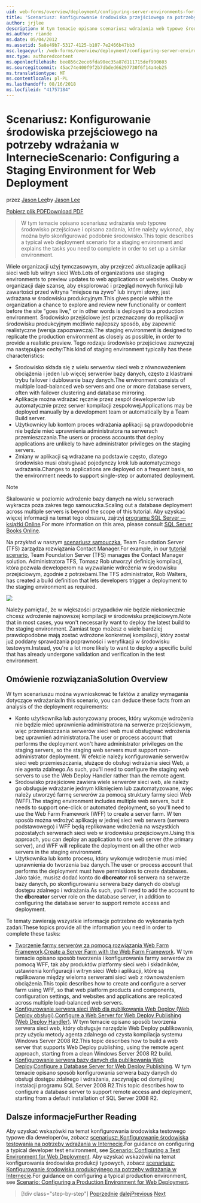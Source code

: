 ```yaml
---
uid: web-forms/overview/deployment/configuring-server-environments-for-web-deployment/scenario-configuring-a-staging-environment-for-web-deployment
title: 'Scenariusz: Konfigurowanie środowiska przejściowego na potrzeby wdrażania w Internecie | Dokumentacja firmy Microsoft'
author: jrjlee
description: W tym temacie opisano scenariusz wdrażania web typowe środowisko przejściowe i opisano zadania, które należy wykonać, aby skonfigurować podobnie środowisko...
ms.author: riande
ms.date: 05/04/2012
ms.assetid: 5a8e49b7-5317-4125-b107-7e2466b47bb3
msc.legacyurl: /web-forms/overview/deployment/configuring-server-environments-for-web-deployment/scenario-configuring-a-staging-environment-for-web-deployment
msc.type: authoredcontent
ms.openlocfilehash: bee856c2ece6fda90ec35a87d111715def990603
ms.sourcegitcommit: 45ac74e400f9f2b7dbded66297730f6f14a4eb25
ms.translationtype: MT
ms.contentlocale: pl-PL
ms.lasthandoff: 08/16/2018
ms.locfileid: "41757184"
---
```

<a name="scenario-configuring-a-staging-environment-for-web-deployment"></a><span data-ttu-id="4cd74-103">Scenariusz: Konfigurowanie środowiska przejściowego na potrzeby wdrażania w Internecie</span><span class="sxs-lookup"><span data-stu-id="4cd74-103">Scenario: Configuring a Staging Environment for Web Deployment</span></span>
====================
<span data-ttu-id="4cd74-104">przez [Jason Lee](https://github.com/jrjlee)</span><span class="sxs-lookup"><span data-stu-id="4cd74-104">by [Jason Lee](https://github.com/jrjlee)</span></span>

[<span data-ttu-id="4cd74-105">Pobierz plik PDF</span><span class="sxs-lookup"><span data-stu-id="4cd74-105">Download PDF</span></span>](https://msdnshared.blob.core.windows.net/media/MSDNBlogsFS/prod.evol.blogs.msdn.com/CommunityServer.Blogs.Components.WeblogFiles/00/00/00/63/56/8130.DeployingWebAppsInEnterpriseScenarios.pdf)

> <span data-ttu-id="4cd74-106">W tym temacie opisano scenariusz wdrażania web typowe środowisko przejściowe i opisano zadania, które należy wykonać, aby można było skonfigurować podobnie środowisko.</span><span class="sxs-lookup"><span data-stu-id="4cd74-106">This topic describes a typical web deployment scenario for a staging environment and explains the tasks you need to complete in order to set up a similar environment.</span></span>


<span data-ttu-id="4cd74-107">Wiele organizacji użyj tymczasowym, aby przejrzeć aktualizacje aplikacji sieci web lub witryn sieci Web.</span><span class="sxs-lookup"><span data-stu-id="4cd74-107">Lots of organizations use staging environments to preview updates to web applications or websites.</span></span> <span data-ttu-id="4cd74-108">Osoby w organizacji daje szansę, aby eksplorować i przegląd nowych funkcji lub zawartości przed witryna "miejsce na żywo" lub innymi słowy, jest wdrażana w środowisku produkcyjnym.</span><span class="sxs-lookup"><span data-stu-id="4cd74-108">This gives people within the organization a chance to explore and review new functionality or content before the site "goes live," or in other words is deployed to a production environment.</span></span> <span data-ttu-id="4cd74-109">Środowisko przejściowe jest przeznaczony do replikacji w środowisku produkcyjnym możliwie najlepszy sposób, aby zapewnić realistyczne (wersja zapoznawcza).</span><span class="sxs-lookup"><span data-stu-id="4cd74-109">The staging environment is designed to replicate the production environment as closely as possible, in order to provide a realistic preview.</span></span> <span data-ttu-id="4cd74-110">Tego rodzaju środowisko przejściowe zazwyczaj ma następujące cechy:</span><span class="sxs-lookup"><span data-stu-id="4cd74-110">This kind of staging environment typically has these characteristics:</span></span>

- <span data-ttu-id="4cd74-111">Środowisko składa się z wielu serwerów sieci web z równoważeniem obciążenia i jeden lub więcej serwerów bazy danych, często z klastrami trybu failover i dublowanie bazy danych.</span><span class="sxs-lookup"><span data-stu-id="4cd74-111">The environment consists of multiple load-balanced web servers and one or more database servers, often with failover clustering and database mirroring.</span></span>
- <span data-ttu-id="4cd74-112">Aplikacje można wdrażać ręcznie przez zespół deweloperów lub automatycznie przez serwer kompilacji zespołowej.</span><span class="sxs-lookup"><span data-stu-id="4cd74-112">Applications may be deployed manually by a development team or automatically by a Team Build server.</span></span>
- <span data-ttu-id="4cd74-113">Użytkownicy lub kontom proces wdrażania aplikacji są prawdopodobnie nie będzie mieć uprawnienia administratora na serwerach przemieszczania.</span><span class="sxs-lookup"><span data-stu-id="4cd74-113">The users or process accounts that deploy applications are unlikely to have administrator privileges on the staging servers.</span></span>
- <span data-ttu-id="4cd74-114">Zmiany w aplikacji są wdrażane na podstawie często, dlatego środowisko musi obsługiwać pojedynczy krok lub automatycznego wdrażania.</span><span class="sxs-lookup"><span data-stu-id="4cd74-114">Changes to applications are deployed on a frequent basis, so the environment needs to support single-step or automated deployment.</span></span>

> [!NOTE]
> <span data-ttu-id="4cd74-115">Skalowanie w poziomie wdrożenie bazy danych na wielu serwerach wykracza poza zakres tego samouczka.</span><span class="sxs-lookup"><span data-stu-id="4cd74-115">Scaling out a database deployment across multiple servers is beyond the scope of this tutorial.</span></span> <span data-ttu-id="4cd74-116">Aby uzyskać więcej informacji na temat tego obszaru, zajrzyj [programu SQL Server — książki Online](https://technet.microsoft.com/library/ms130214.aspx).</span><span class="sxs-lookup"><span data-stu-id="4cd74-116">For more information on this area, please consult [SQL Server Books Online](https://technet.microsoft.com/library/ms130214.aspx).</span></span>


<span data-ttu-id="4cd74-117">Na przykład w naszym [scenariusz samouczka](../deploying-web-applications-in-enterprise-scenarios/enterprise-web-deployment-scenario-overview.md), Team Foundation Server (TFS) zarządza rozwiązania Contact Manager.</span><span class="sxs-lookup"><span data-stu-id="4cd74-117">For example, in our [tutorial scenario](../deploying-web-applications-in-enterprise-scenarios/enterprise-web-deployment-scenario-overview.md), Team Foundation Server (TFS) manages the Contact Manager solution.</span></span> <span data-ttu-id="4cd74-118">Administratora TFS, Tomasz Rob utworzył definicję kompilacji, która pozwala deweloperom na wyzwalanie wdrożenia w środowisku przejściowym, zgodnie z potrzebami.</span><span class="sxs-lookup"><span data-stu-id="4cd74-118">The TFS administrator, Rob Walters, has created a build definition that lets developers trigger a deployment to the staging environment as required.</span></span>

![](scenario-configuring-a-staging-environment-for-web-deployment/_static/image1.png)

<span data-ttu-id="4cd74-119">Należy pamiętać, że w większości przypadków nie będzie niekoniecznie chcesz wdrożenie najnowszej kompilacji w środowisku przejściowym.</span><span class="sxs-lookup"><span data-stu-id="4cd74-119">Note that in most cases, you won't necessarily want to deploy the latest build to the staging environment.</span></span> <span data-ttu-id="4cd74-120">Zamiast tego możesz o wiele bardziej prawdopodobne mają zostać wdrożone konkretnej kompilacji, który został już poddany sprawdzania poprawności i weryfikacji w środowisku testowym.</span><span class="sxs-lookup"><span data-stu-id="4cd74-120">Instead, you're a lot more likely to want to deploy a specific build that has already undergone validation and verification in the test environment.</span></span>

## <a name="solution-overview"></a><span data-ttu-id="4cd74-121">Omówienie rozwiązania</span><span class="sxs-lookup"><span data-stu-id="4cd74-121">Solution Overview</span></span>

<span data-ttu-id="4cd74-122">W tym scenariuszu można wywnioskować te faktów z analizy wymagania dotyczące wdrażania:</span><span class="sxs-lookup"><span data-stu-id="4cd74-122">In this scenario, you can deduce these facts from an analysis of the deployment requirements:</span></span>

- <span data-ttu-id="4cd74-123">Konto użytkownika lub autoryzowany proces, który wykonuje wdrożenia nie będzie mieć uprawnienia administratora na serwerze przejściowym, więc przemieszczania serwerów sieci web musi obsługiwać wdrożenia bez uprawnień administratora.</span><span class="sxs-lookup"><span data-stu-id="4cd74-123">The user or process account that performs the deployment won't have administrator privileges on the staging servers, so the staging web servers must support non-administrator deployment.</span></span> <span data-ttu-id="4cd74-124">W efekcie należy konfigurowanie serwerów sieci web przemieszczania, służące do obsługi wdrażania sieci Web, a nie agenta zdalnego.</span><span class="sxs-lookup"><span data-stu-id="4cd74-124">As such, you'll need to configure the staging web servers to use the Web Deploy Handler rather than the remote agent.</span></span>
- <span data-ttu-id="4cd74-125">Środowisko przejściowe zawiera wiele serwerów sieci web, ale należy go obsługuje wdrażanie jednym kliknięciem lub zautomatyzowane, więc należy utworzyć farmę serwerów za pomocą struktury farmy sieci Web (WFF).</span><span class="sxs-lookup"><span data-stu-id="4cd74-125">The staging environment includes multiple web servers, but it needs to support one-click or automated deployment, so you'll need to use the Web Farm Framework (WFF) to create a server farm.</span></span> <span data-ttu-id="4cd74-126">W ten sposób można wdrożyć aplikację w jednej sieci web serwera (serwera podstawowego) i WFF będą replikowane wdrożenia na wszystkich pozostałych serwerach sieci web w środowisku przejściowym.</span><span class="sxs-lookup"><span data-stu-id="4cd74-126">Using this approach, you can deploy an application to one web server (the primary server), and WFF will replicate the deployment on all the other web servers in the staging environment.</span></span>
- <span data-ttu-id="4cd74-127">Użytkownika lub konto procesu, który wykonuje wdrożenie musi mieć uprawnienia do tworzenia baz danych.</span><span class="sxs-lookup"><span data-stu-id="4cd74-127">The user or process account that performs the deployment must have permissions to create databases.</span></span> <span data-ttu-id="4cd74-128">Jako takie, musisz dodać konto do **dbcreator** roli serwera na serwerze bazy danych, po skonfigurowaniu serwera bazy danych do obsługi dostępu zdalnego i wdrażania.</span><span class="sxs-lookup"><span data-stu-id="4cd74-128">As such, you'll need to add the account to the **dbcreator** server role on the database server, in addition to configuring the database server to support remote access and deployment.</span></span>

<span data-ttu-id="4cd74-129">Te tematy zawierają wszystkie informacje potrzebne do wykonania tych zadań:</span><span class="sxs-lookup"><span data-stu-id="4cd74-129">These topics provide all the information you need in order to complete these tasks:</span></span>

- <span data-ttu-id="4cd74-130">[Tworzenie farmy serwerów za pomocą rozwiązania Web Farm Framework](creating-a-server-farm-with-the-web-farm-framework.md).</span><span class="sxs-lookup"><span data-stu-id="4cd74-130">[Create a Server Farm with the Web Farm Framework](creating-a-server-farm-with-the-web-farm-framework.md).</span></span> <span data-ttu-id="4cd74-131">W tym temacie opisano sposób tworzenia i konfigurowania farmy serwerów za pomocą WFF, tak aby produktów platformy sieci web i składników, ustawienia konfiguracji i witryn sieci Web i aplikacji, które są replikowane między wieloma serwerami sieci web z równoważeniem obciążenia.</span><span class="sxs-lookup"><span data-stu-id="4cd74-131">This topic describes how to create and configure a server farm using WFF, so that web platform products and components, configuration settings, and websites and applications are replicated across multiple load-balanced web servers.</span></span>
- <span data-ttu-id="4cd74-132">[Konfigurowanie serwera sieci Web dla publikowania Web Deploy (Web Deploy obsługi)](configuring-a-web-server-for-web-deploy-publishing-web-deploy-handler.md).</span><span class="sxs-lookup"><span data-stu-id="4cd74-132">[Configure a Web Server for Web Deploy Publishing (Web Deploy Handler)](configuring-a-web-server-for-web-deploy-publishing-web-deploy-handler.md).</span></span> <span data-ttu-id="4cd74-133">W tym temacie opisano sposób tworzenia serwera sieci web, który obsługuje narzędzie Web Deploy publikowania, przy użyciu metody agenta zdalnego od czysta kompilacja systemu Windows Server 2008 R2.</span><span class="sxs-lookup"><span data-stu-id="4cd74-133">This topic describes how to build a web server that supports Web Deploy publishing, using the remote agent approach, starting from a clean Windows Server 2008 R2 build.</span></span>
- <span data-ttu-id="4cd74-134">[Konfigurowanie serwera bazy danych dla publikowania Web Deploy](configuring-a-database-server-for-web-deploy-publishing.md).</span><span class="sxs-lookup"><span data-stu-id="4cd74-134">[Configure a Database Server for Web Deploy Publishing](configuring-a-database-server-for-web-deploy-publishing.md).</span></span> <span data-ttu-id="4cd74-135">W tym temacie opisano sposób konfigurowania serwera bazy danych do obsługi dostępu zdalnego i wdrażania, zaczynając od domyślnej instalacji programu SQL Server 2008 R2.</span><span class="sxs-lookup"><span data-stu-id="4cd74-135">This topic describes how to configure a database server to support remote access and deployment, starting from a default installation of SQL Server 2008 R2.</span></span>

## <a name="further-reading"></a><span data-ttu-id="4cd74-136">Dalsze informacje</span><span class="sxs-lookup"><span data-stu-id="4cd74-136">Further Reading</span></span>

<span data-ttu-id="4cd74-137">Aby uzyskać wskazówki na temat konfigurowania środowiska testowego typowe dla deweloperów, zobacz [scenariusz: Konfigurowanie środowiska testowania na potrzeby wdrażania w Internecie](scenario-configuring-a-test-environment-for-web-deployment.md).</span><span class="sxs-lookup"><span data-stu-id="4cd74-137">For guidance on configuring a typical developer test environment, see [Scenario: Configuring a Test Environment for Web Deployment](scenario-configuring-a-test-environment-for-web-deployment.md).</span></span> <span data-ttu-id="4cd74-138">Aby uzyskać wskazówki na temat konfigurowania środowiska produkcji typowych, zobacz [scenariusz: Konfigurowanie środowiska produkcyjnego na potrzeby wdrażania w Internecie](scenario-configuring-a-production-environment-for-web-deployment.md).</span><span class="sxs-lookup"><span data-stu-id="4cd74-138">For guidance on configuring a typical production environment, see [Scenario: Configuring a Production Environment for Web Deployment](scenario-configuring-a-production-environment-for-web-deployment.md).</span></span>

> [!div class="step-by-step"]
> <span data-ttu-id="4cd74-139">[Poprzednie](scenario-configuring-a-test-environment-for-web-deployment.md)
> [dalej](scenario-configuring-a-production-environment-for-web-deployment.md)</span><span class="sxs-lookup"><span data-stu-id="4cd74-139">[Previous](scenario-configuring-a-test-environment-for-web-deployment.md)
[Next](scenario-configuring-a-production-environment-for-web-deployment.md)</span></span>
